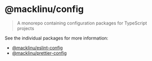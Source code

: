 # @macklinu/config

> A monorepo containing configuration packages for TypeScript projects

See the individual packages for more information:

- [@macklinu/eslint-config](./packages/eslint-config)
- [@macklinu/prettier-config](./packages/prettier-config)
